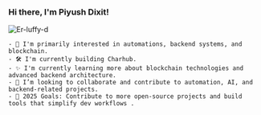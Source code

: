 ### Hi there, I'm Piyush Dixit!

<p align="left"> <img src="https://komarev.com/ghpvc/?username=Er-luffy-d&label=Profile%20views&color=0e75b6&style=flat" alt="Er-luffy-d" /> </p>

```
- 🔭 I'm primarily interested in automations, backend systems, and blockchain.
- 🛠️ I'm currently building Charhub. 
- ✨ I'm currently learning more about blockchain technologies and advanced backend architecture.
- 👯 I’m looking to collaborate and contribute to automation, AI, and backend-related projects.
- 🥅 2025 Goals: Contribute to more open-source projects and build tools that simplify dev workflows .
```
